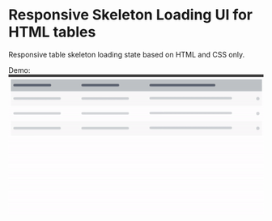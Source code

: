 # Responsive Skeleton Loading UI for HTML tables  

Responsive table skeleton loading state based on HTML and CSS only.  

Demo:  
![Demo:](/img/table-skeleton-loading-gif.gif)
